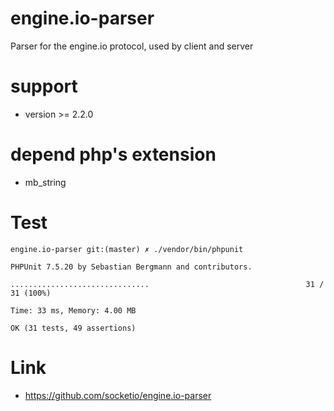 # engine.io-parser
Parser for the engine.io protocol, used by client and server

# support

- version >= 2.2.0

# depend php's extension

- mb_string

# Test

```shell
engine.io-parser git:(master) ✗ ./vendor/bin/phpunit

PHPUnit 7.5.20 by Sebastian Bergmann and contributors.

...............................                                   31 / 31 (100%)

Time: 33 ms, Memory: 4.00 MB

OK (31 tests, 49 assertions)
```

# Link 

- https://github.com/socketio/engine.io-parser